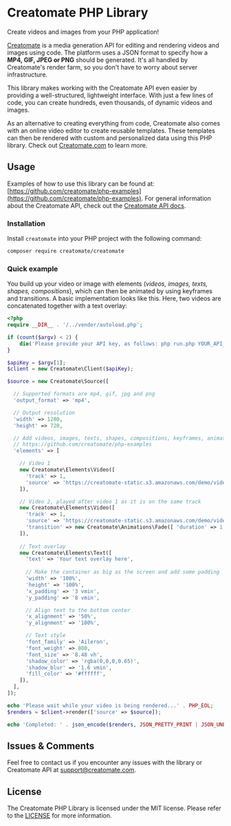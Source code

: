 # Creatomate PHP Library

Create videos and images from your PHP application!

[Creatomate](https://creatomate.com) is a media generation API for editing and rendering videos and images using code. The platform uses a JSON format to specify how a **MP4, GIF, JPEG or PNG** should be generated. It's all handled by Creatomate's render farm, so you don't have to worry about server infrastructure.

This library makes working with the Creatomate API even easier by providing a well-structured, lightweight interface. With just a few lines of code, you can create hundreds, even thousands, of dynamic videos and images.

As an alternative to creating everything from code, Creatomate also comes with an online video editor to create reusable templates. These templates can then be rendered with custom and personalized data using this PHP library. Check out [Creatomate.com](https://creatomate.com) to learn more.

## Usage

Examples of how to use this library can be found at: [https://github.com/creatomate/php-examples](https://github.com/creatomate/php-examples). For general information about the Creatomate API, check out the [Creatomate API docs](https://creatomate.com/docs/api/introduction).

### Installation

Install `creatomate` into your PHP project with the following command:

```bash
composer require creatomate/creatomate
```

### Quick example

You build up your video or image with elements (*videos, images, texts, shapes, compositions*), which can then be animated by using keyframes and transitions. A basic implementation looks like this. Here, two videos are concatenated together with a text overlay:

```php
<?php
require __DIR__ . '/../vendor/autoload.php';

if (count($argv) < 2) {
    die('Please provide your API key, as follows: php run.php YOUR_API_KEY');
}

$apiKey = $argv[1];
$client = new Creatomate\Client($apiKey);

$source = new Creatomate\Source([

  // Supported formats are mp4, gif, jpg and png
  'output_format' => 'mp4',

  // Output resolution
  'width' => 1280,
  'height' => 720,

  // Add videos, images, texts, shapes, compositions, keyframes, animations and more. Check out:
  // https://github.com/creatomate/php-examples
  'elements' => [

    // Video 1
    new Creatomate\Elements\Video([
      'track' => 1,
      'source' => 'https://creatomate-static.s3.amazonaws.com/demo/video1.mp4',
    ]),

    // Video 2, played after video 1 as it is on the same track
    new Creatomate\Elements\Video([
      'track' => 1,
      'source' => 'https://creatomate-static.s3.amazonaws.com/demo/video2.mp4',
      'transition' => new Creatomate\Animations\Fade([ 'duration' => 1 ]),
    ]),
    
    // Text overlay
    new Creatomate\Elements\Text([
      'text' => 'Your text overlay here',
      
      // Make the container as big as the screen and add some padding
      'width' => '100%',
      'height' => '100%',
      'x_padding' => '3 vmin',
      'y_padding' => '8 vmin',

      // Align text to the bottom center
      'x_alignment' => '50%',
      'y_alignment' => '100%',

      // Text style
      'font_family' => 'Aileron',
      'font_weight' => 800,
      'font_size' => '8.48 vh',
      'shadow_color' => 'rgba(0,0,0,0.65)',
      'shadow_blur' => '1.6 vmin',
      'fill_color' => '#ffffff',
    ]),
  ],
]);

echo 'Please wait while your video is being rendered...' . PHP_EOL;
$renders = $client->render(['source' => $source]);

echo 'Completed: ' . json_encode($renders, JSON_PRETTY_PRINT | JSON_UNESCAPED_SLASHES) . PHP_EOL;
```

## Issues & Comments

Feel free to contact us if you encounter any issues with the library or Creatomate API at [support@creatomate.com](mailto:support@creatomate.com).

## License

The Creatomate PHP Library is licensed under the MIT license. Please refer to the [LICENSE](https://github.com/Creatomate/creatomate-php/blob/main/LICENSE) for more information.
